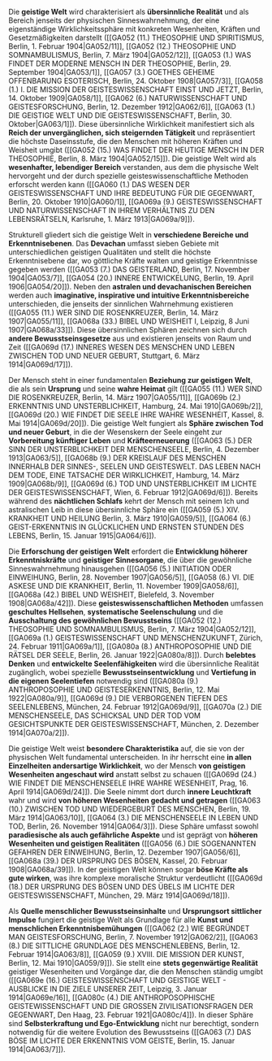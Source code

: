 
Die **geistige Welt** wird charakterisiert als **übersinnliche Realität** und als Bereich jenseits der physischen Sinneswahrnehmung, der eine eigenständige Wirklichkeitssphäre mit konkreten Wesenheiten, Kräften und Gesetzmäßigkeiten darstellt ([[GA052 (11.) THEOSOPHIE UND SPIRITISMUS, Berlin, 1. Februar 1904|GA052/11]], [[GA052 (12.) THEOSOPHIE UND SOMNAMBULISMUS, Berlin, 7. März 1904|GA052/12]], [[GA053 (1.) WAS FINDET DER MODERNE MENSCH IN DER THEOSOPHIE, Berlin, 29. September 1904|GA053/1]], [[GA057 (3.) GOETHES GEHEIME OFFENBARUNG ESOTERISCH, Berlin, 24. Oktober 1908|GA057/3]], [[GA058 (1.) I. DIE MISSION DER GEISTESWISSENSCHAFT EINST UND JETZT, Berlin, 14. Oktober 1909|GA058/1]], [[GA062 (6.) NATURWISSENSCHAFT UND GEISTESFORSCHUNG, Berlin, 12. Dezember 1912|GA062/6]], [[GA063 (1.) DIE GEISTIGE WELT UND DIE GEISTESWISSENSCHAFT, Berlin, 30. Oktober|GA063/1]]). Diese übersinnliche Wirklichkeit manifestiert sich als **Reich der unvergänglichen, sich steigernden Tätigkeit** und repräsentiert die höchste Daseinsstufe, die den Menschen mit höheren Kräften und Weisheit umgibt ([[GA052 (15.) WAS FINDET DER HEUTIGE MENSCH IN DER THEOSOPHIE, Berlin, 8. März 1904|GA052/15]]). Die geistige Welt wird als **wesenhafter, lebendiger Bereich** verstanden, aus dem die physische Welt hervorgeht und der durch spezielle geisteswissenschaftliche Methoden erforscht werden kann ([[GA060 (1.) DAS WESEN DER GEISTESWISSENSCHAFT UND IHRE BEDEUTUNG FÜR DIE GEGENWART, Berlin, 20. Oktober 1910|GA060/1]], [[GA069a (9.) GEISTESWISSENSCHAFT UND NATURWISSENSCHAFT IN IHREM VERHÄLTNIS ZU DEN LEBENSRÄTSELN, Karlsruhe, 1. März 1913|GA069a/9]]).

Strukturell gliedert sich die geistige Welt in **verschiedene Bereiche und Erkenntnisebenen**. Das **Devachan** umfasst sieben Gebiete mit unterschiedlichen geistigen Qualitäten und stellt die höchste Erkenntnisebene dar, wo göttliche Kräfte walten und geistige Erkenntnisse gegeben werden ([[GA053 (7.) DAS GEISTERLAND, Berlin, 17. November 1904|GA053/7]], [[GA054 (20.) INNERE ENTWICKELUNG, Berlin, 19. April 1906|GA054/20]]). Neben den **astralen und devachanischen Bereichen** werden auch **imaginative, inspirative und intuitive Erkenntnisbereiche** unterschieden, die jenseits der sinnlichen Wahrnehmung existieren ([[GA055 (11.) WER SIND DIE ROSENKREUZER, Berlin, 14. März 1907|GA055/11]], [[GA068a (33.) BIBEL UND WEISHEIT I, Leipzig, 8 Juni 1907|GA068a/33]]). Diese übersinnlichen Sphären zeichnen sich durch **andere Bewusstseinsgesetze** aus und existieren jenseits von Raum und Zeit ([[GA069d (17.) INNERES WESEN DES MENSCHEN UND LEBEN ZWISCHEN TOD UND NEUER GEBURT, Stuttgart, 6. März 1914|GA069d/17]]).

Der Mensch steht in einer fundamentalen **Beziehung zur geistigen Welt**, die als sein **Ursprung** und seine **wahre Heimat** gilt ([[GA055 (11.) WER SIND DIE ROSENKREUZER, Berlin, 14. März 1907|GA055/11]], [[GA069b (2.) ERKENNTNIS UND UNSTERBLICHKEIT, Hamburg, 24. Mai 1910|GA069b/2]], [[GA069d (20.) WIE FINDET DIE SEELE IHRE WAHRE WESENHEIT, Kassel, 8. Mai 1914|GA069d/20]]). Die geistige Welt fungiert als **Sphäre zwischen Tod und neuer Geburt**, in die der Wesenskern der Seele eingeht zur **Vorbereitung künftiger Leben** und **Kräfteerneuerung** ([[GA063 (5.) DER SINN DER UNSTERBLICHKEIT DER MENSCHENSEELE, Berlin, 4. Dezember 1913|GA063/5]], [[GA068b (9.) DER KREISLAUF DES MENSCHEN INNERHALB DER SINNES-, SEELEN UND GEISTESWELT. DAS LEBEN NACH DEM TODE, EINE TATSACHE DER WIRKLICHKEIT, Hamburg, 14. März 1909|GA068b/9]], [[GA069d (6.) TOD UND UNSTERBLICHKEIT IM LICHTE DER GEISTESWISSENSCHAFT, Wien, 6. Februar 1912|GA069d/6]]). Bereits während des **nächtlichen Schlafs** kehrt der Mensch mit seinem Ich und astralischen Leib in diese übersinnliche Sphäre ein ([[GA059 (5.) XIV. KRANKHEIT UND HEILUNG Berlin, 3. März 1910|GA059/5]], [[GA064 (6.) GEIST-ERKENNTNIS IN GLÜCKLICHEN UND ERNSTEN STUNDEN DES LEBENS, Berlin, 15. Januar 1915|GA064/6]]).

Die **Erforschung der geistigen Welt** erfordert die **Entwicklung höherer Erkenntniskräfte** und **geistiger Sinnesorgane**, die über die gewöhnliche Sinneswahrnehmung hinausgehen ([[GA056 (5.) INITIATION ODER EINWEIHUNG, Berlin, 28. November 1907|GA056/5]], [[GA058 (6.) VI. DIE ASKESE UND DIE KRANKHEIT, Berlin, 11. November 1909|GA058/6]], [[GA068a (42.) BIBEL UND WEISHEIT, Bielefeld, 3. November 1908|GA068a/42]]). Diese **geisteswissenschaftlichen Methoden** umfassen **geschultes Hellsehen**, **systematische Seelenschulung** und die **Ausschaltung des gewöhnlichen Bewusstseins** ([[GA052 (12.) THEOSOPHIE UND SOMNAMBULISMUS, Berlin, 7. März 1904|GA052/12]], [[GA069a (1.) GEISTESWISSENSCHAFT UND MENSCHENZUKUNFT, Zürich, 24. Februar 1911|GA069a/1]], [[GA080a (8.) ANTHROPOSOPHIE UND DIE RÄTSEL DER SEELE, Berlin, 26. Januar 1922|GA080a/8]]). Durch **belebtes Denken** und **entwickelte Seelenfähigkeiten** wird die übersinnliche Realität zugänglich, wobei spezielle **Bewusstseinsentwicklung** und **Vertiefung in die eigenen Seelentiefen** notwendig sind ([[GA080a (9.) ANTHROPOSOPHIE UND GEISTESERKENNTNIS, Berlin, 12. Mai 1922|GA080a/9]], [[GA069d (9.) DIE VERBORGENEN TIEFEN DES SEELENLEBENS, München, 24. Februar 1912|GA069d/9]], [[GA070a (2.) DIE MENSCHENSEELE, DAS SCHICKSAL UND DER TOD VOM GESICHTSPUNKTE DER GEISTESWISSENSCHAFT, München, 2. Dezember 1914|GA070a/2]]).

Die geistige Welt weist **besondere Charakteristika** auf, die sie von der physischen Welt fundamental unterscheiden. In ihr herrscht eine **in allen Einzelheiten andersartige Wirklichkeit**, wo der Mensch **von geistigen Wesenheiten angeschaut wird** anstatt selbst zu schauen ([[GA069d (24.) WIE FINDET DIE MENSCHENSEELE IHRE WAHRE WESENHEIT, Prag, 16. April 1914|GA069d/24]]). Die Seele nimmt dort durch **innere Leuchtkraft** wahr und wird **von höheren Wesenheiten gedacht und getragen** ([[GA063 (10.) ZWISCHEN TOD UND WIEDERGEBURT DES MENSCHEN, Berlin, 19. März 1914|GA063/10]], [[GA064 (3.) DIE MENSCHENSEELE IN LEBEN UND TOD, Berlin, 26. November 1914|GA064/3]]). Diese Sphäre umfasst sowohl **paradiesische als auch gefährliche Aspekte** und ist geprägt von **höheren Wesenheiten und geistigen Realitäten** ([[GA056 (6.) DIE SOGENANNTEN GEFAHREN DER EINWEIHUNG, Berlin, 12. Dezember 1907|GA056/6]], [[GA068a (39.) DER URSPRUNG DES BÖSEN, Kassel, 20. Februar 1908|GA068a/39]]). In der geistigen Welt können sogar **böse Kräfte als gute wirken**, was ihre komplexe moralische Struktur verdeutlicht ([[GA069d (18.) DER URSPRUNG DES BÖSEN UND DES ÜBELS IM LICHTE DER GEISTESWISSENSCHAFT, München, 29. März 1914|GA069d/18]]).

Als **Quelle menschlicher Bewusstseinsinhalte** und **Ursprungsort sittlicher Impulse** fungiert die geistige Welt als Grundlage für alle **Kunst und menschlichen Erkenntnisbemühungen** ([[GA062 (2.) WIE BEGRÜNDET MAN GEISTESFORSCHUNG, Berlin, 7. November 1912|GA062/2]], [[GA063 (8.) DIE SITTLICHE GRUNDLAGE DES MENSCHENLEBENS, Berlin, 12. Februar 1914|GA063/8]], [[GA059 (9.) XVIII. DIE MISSION DER KUNST, Berlin, 12. Mai 1910|GA059/9]]). Sie stellt eine **stets gegenwärtige Realität** geistiger Wesenheiten und Vorgänge dar, die den Menschen ständig umgibt ([[GA069e (16.) GEISTESWISSENSCHAFT UND GEISTIGE WELT - AUSBLICKE IN DIE ZIELE UNSERER ZEIT, Leipzig, 3. Januar 1914|GA069e/16]], [[GA080c (4.) DIE ANTHROPOSOPHISCHE GEISTEWISSENSCHAFT UND DIE GROSSEN ZIVILISATIONSFRAGEN DER GEGENWART, Den Haag, 23. Februar 1921|GA080c/4]]). In dieser Sphäre sind **Selbsterkraftung und Ego-Entwicklung** nicht nur berechtigt, sondern notwendig für die weitere Evolution des Bewusstseins ([[GA063 (7.) DAS BÖSE IM LICHTE DER ERKENNTNIS VOM GEISTE, Berlin, 15. Januar 1914|GA063/7]]).
